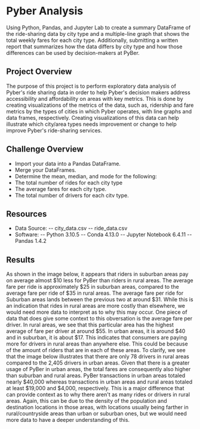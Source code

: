 # Pyber Analysis

Using Python, Pandas, and Jupyter Lab to create a summary DataFrame of the ride-sharing data by city type and a multiple-line graph that shows the total weekly fares for each city type. Additionally, submitting a written report that summarizes how the data differs by city type and how those differences can be used by decision-makers at PyBer.

## Project Overview

The purpose of this project is to perform exploratory data analysis of Pyber's ride sharing data in order to help Pyber's decision makers address accessibility and affordability on areas with key metrics. This is done by creating visualizations of the metrics of the data, such as, ridership and fare metrics by the types of cities in which Pyber operates, with line graphs and data frames, respectively. Creating visualizations of this data can help illustrate which city/area types needs improvement or change to help improve Pyber's ride-sharing services.


## Challenge Overview


- Import your data into a Pandas DataFrame.
- Merge your DataFrames.
- Determine the mean, median, and mode for the following:
 - The total number of rides for each city type
 - The average fares for each city type.
 - The total number of drivers for each citv type.



## Resources

- Data Source:
 -- city_data.csv
 -- ride_data.csv
 - Software:
  -- Python 3.10.5
  -- Conda 4.13.0
  -- Jupyter Notebook 6.4.11
  -- Pandas 1.4.2

## Results 

As shown in the image below, it appears that riders in suburban areas pay on average almost $10 less for PyBer than riders in rural areas. The average fare per ride is approximately $25 in suburban areas, compared to the average fare per ride of $35 in rural areas. The average fare per ride for Suburban areas lands between the previous two at around $31. While this is an indication that rides in rural areas are more costly than elsewhere, we would need more data to interpret as to why this may occur. One piece of data that does give some context to this obversation is the average fare per driver. In rural areas, we see that this particular area has the highest average of fare per driver at around $55. In urban areas, it is around $40 and in suburban, it is about $17. This indicates that consumers are paying more for drivers in rural areas than anywhere else. This could be because of the amount of riders that are in each of these areas. To clarify, we see that the image below illustrates that there are only 78 drivers in rural areas compared to the 2,405 drivers in urban areas. Given that there is a greater usage of PyBer in urban areas, the total fares are consequently also higher than suburban and rural areas. PyBer transactions in urban areas totaled nearly $40,000 whereas transactions in urban areas and rural areas totaled at least $19,000 and $4,000, respectively. This is a major difference that can provide context as to why there aren't as many rides or drivers in rural areas. Again, this can be due to the density of the population and destination locations in those areas, with locations usually being farther in rural/countryside areas than urban or suburban ones, but we would need more data to have a deeper understanding of this. 

